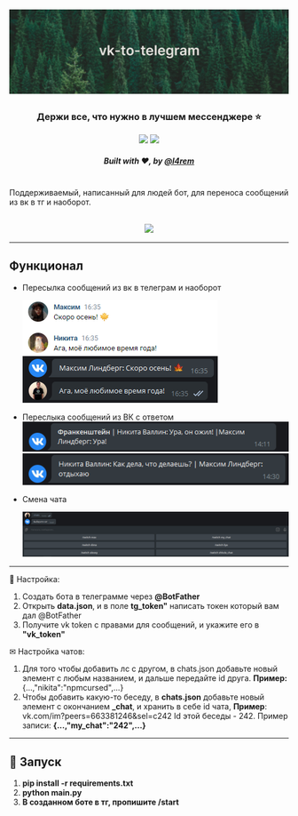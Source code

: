 # ![](media/header.png)
<div align="center">
    <h3>Держи все, что нужно в лучшем мессенджере ⭐</h6>
    <a href="https://t.me/vkintelegram"><img src="https://img.shields.io/badge/telegram-@vkintelegram-blue?style=flat-square"></a> <img src="https://img.shields.io/github/last-commit/lytk4dev/vk-to-telegram?style=flat-square">
    <h5>Built with ❤︎, by <a href="https://t.me/l4rem">@l4rem</a></h5>
</div>
<br>
Поддерживаемый, написанный для людей бот, для переноса сообщений из вк в тг и наоборот.
<br>
<br>
<p align="center">
    <img src="media/preview.gif">
    <hr>
</p>


## Функционал
- Пересылка сообщений из вк в телеграм и наоборот
  
    <img src="media/ls.png">
- Переслыка сообщений из ВК с ответом
    <img src="media/chat_reply.png">
    <img src="media/reply.png">
- Смена чата
  
    <img src="media/switch.png">

___

🔧 Настройка:
1. Создать бота в телеграмме через **@BotFather**
2. Открыть **data.json**, и в поле **tg_token"** написать токен который вам дал @BotFather
3. Получите vk token с правами для сообщений, и укажите его в **"vk_token"**
   
✉ Настройка чатов:
1. Для того чтобы добавить лс с другом, в chats.json добавьте новый элемент с любым названием, и дальше передайте id друга. **Пример:**{...,"nikita":"npmcursed",...}
2. Чтобы добавить какую-то беседу, в **chats.json** добавьте новый элемент с окончанием **_chat**, и хранить в себе id чата, **Пример**: vk.com/im?peers=663381246&sel=c242   Id этой беседы - 242. Пример записи: **{...,"my_chat":"242",...}**
___

## 🚀 Запуск
1. **pip install -r requirements.txt**
2. **python main.py**
3. **В созданном боте в тг, пропишите /start**
